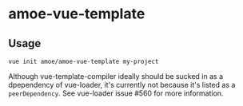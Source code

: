 # amoe-vue-template

## Usage

    vue init amoe/amoe-vue-template my-project

Although vue-template-compiler ideally should be sucked in as a dpependency of
vue-loader, it's currently not because it's listed as a `peerDependency`.  See
vue-loader issue #560 for more information.
